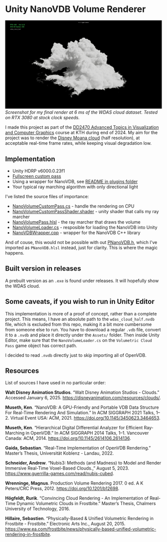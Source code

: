 # Unity NanoVDB Volume Renderer

![wdas_final_render](./final-result.png)
*Screenshot for my final render at 6 ms of the WDAS cloud dataset. Tested on RTX 3080 at stock clock speeds.*


I made this project as part of the [DD2470 Advanced Topics in Visualization and Computer Graphics](https://www.kth.se/student/kurser/kurs/DD2470?l=en) course at KTH during end of 2024. My aim for the project was to render the [Disney Moana cloud](https://disneyanimation.com/resources/clouds/) (half resolution), at acceptable real-time frame rates, while keeping visual degradation low.

## Implementation

* Unity HDRP v6000.0.23f1
* [Fullscreen custom pass](https://docs.unity3d.com/Packages/com.unity.render-pipelines.high-definition@17.0/manual/Custom-Pass-Creating.html)
* Using a wrapper for NanoVDB, see [README in plugins folder](https://github.com/andersblomqvist/unity-nanovdb-renderer/tree/main/Assets/Plugins)
* Your typical ray marching algorithm with only directional light

I've listed the source files of importance:

* [NanoVolumeCustomPass.cs](https://github.com/andersblomqvist/unity-nanovdb-renderer/blob/main/Assets/NanoVDB/NanoVolumeCustomPass.cs) - handle the rendering on CPU
* [NanoVolumeCustomPassShader.shader](https://github.com/andersblomqvist/unity-nanovdb-renderer/blob/main/Assets/NanoVDB/NanoVolumeCustomPass.shader) - unity shader that calls my ray marcher
* [NanoVolumePass.hlsl](https://github.com/andersblomqvist/unity-nanovdb-renderer/blob/main/Assets/NanoVDB/NanoVolumePass.hlsl) - the ray marcher that draws the volume
* [NanoVolumeLoader.cs](https://github.com/andersblomqvist/unity-nanovdb-renderer/blob/main/Assets/NanoVDB/NanoVolumeLoader.cs) - resposible for loading the NanoVDB into Unity
* [NanoVDBWrapper.cpp](https://github.com/andersblomqvist/unity-nanovdb-renderer/blob/main/Assets/Plugins/NanoVDBWrapper.cpp) - wrapper for the NanoVDB C++ library

And of couse, this would not be possible with out [PNanoVDB.h](https://github.com/AcademySoftwareFoundation/openvdb/blob/master/nanovdb/nanovdb/PNanoVDB.h), which I've imported as `PNanoVDB.hlsl` instead, just for clarity. This is where the magic happens.

## Built version in releases

A prebuilt version as an `.exe` is found under releases. It will hopefully show the WDAS cloud.

## Some caveats, if you wish to run in Unity Editor

This implementation is more of a proof of concept, rather than a complete project. This means, I have an absolute path to the `wdas_cloud_half.nvdb` file, which is excluded from this repo, making it a bit more cumbersome from someone else to run. You have to download a regular `.vdb` file, convert it to a `.nvdb` and place it directly under the `Assets/` folder. Then inside Unity Editor, make sure that the `NanoVolumeLoader.cs` on the `Volumetric Cloud Pass` game object has correct path.

I decided to read `.nvdb` directly just to skip importing all of OpenVDB.

## Resources

List of sources I have used in no particular order:

**Walt Disney Animation Studios**. “Walt Disney Animation Studios - Clouds.” Accessed January 6, 2025. https://disneyanimation.com/resources/clouds/.

**Museth, Ken**. “NanoVDB: A GPU-Friendly and Portable VDB Data Structure For Real-Time Rendering And Simulation.” In ACM SIGGRAPH 2021 Talks, 1–2. Virtual Event USA: ACM, 2021. https://doi.org/10.1145/3450623.3464653.

**Museth, Ken**. “Hierarchical Digital Differential Analyzer for Efficient Ray-Marching in OpenVDB.” In ACM SIGGRAPH 2014 Talks, 1–1. Vancouver Canada: ACM, 2014. https://doi.org/10.1145/2614106.2614136.

**Gaida, Sebastian**. “Real-Time Implementation of OpenVDB Rendering.” Master’s Thesis, Universität Koblenz - Landau, 2022.

**Schneider, Andrew**. “Nubis3: Methods (and Madness) to Model and Render Immersive Real-Time Voxel-Based Clouds.,” August 5, 2023. https://www.guerrilla-games.com/read/nubis-cubed.

**Wrenninge, Magnus**. Production Volume Rendering 2017. 0 ed. A K Peters/CRC Press, 2012. https://doi.org/10.1201/b12698.

**Högfeldt, Rurik**. “Convincing Cloud Rendering - An Implementation of Real-Time Dynamic Volumetric Clouds in Frostbite.” Master’s Thesis, Chalmers University of Technology, 2016.

**Hillaire, Sebastien**. “Physically-Based & Unified Volumetric Rendering in Frostbite - Frostbite.” Electronic Arts Inc., August 20, 2015. https://www.ea.com/frostbite/news/physically-based-unified-volumetric-rendering-in-frostbite.




